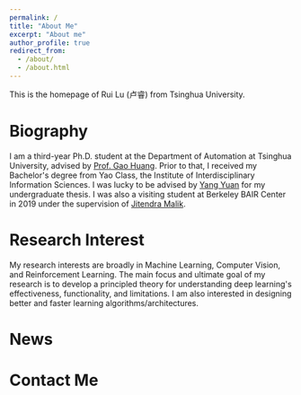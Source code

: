 ```yaml
---
permalink: /
title: "About Me"
excerpt: "About me"
author_profile: true
redirect_from: 
  - /about/
  - /about.html
---
```


This is the homepage of Rui Lu (卢睿) from Tsinghua University.

Biography
======
I am a third-year Ph.D. student at the Department of Automation at Tsinghua University, advised by [Prof. Gao Huang](http://www.gaohuang.net/). Prior to that, I received my Bachelor's degree from Yao Class, the Institute of Interdisciplinary Information Sciences. I was lucky to be advised by [Yang Yuan](http://people.iiis.tsinghua.edu.cn/~yuanyang/en.html) for my undergraduate thesis. I was also a visiting student at Berkeley BAIR Center in 2019 under the supervision of [Jitendra Malik](https://people.eecs.berkeley.edu/~malik/).

Research Interest
======
My research interests are broadly in Machine Learning, Computer Vision, and Reinforcement Learning. The main focus and ultimate goal of my research is to develop a principled theory for understanding deep learning's effectiveness, functionality, and limitations. I am also interested in designing better and faster learning algorithms/architectures.

News
======

Contact Me
======
